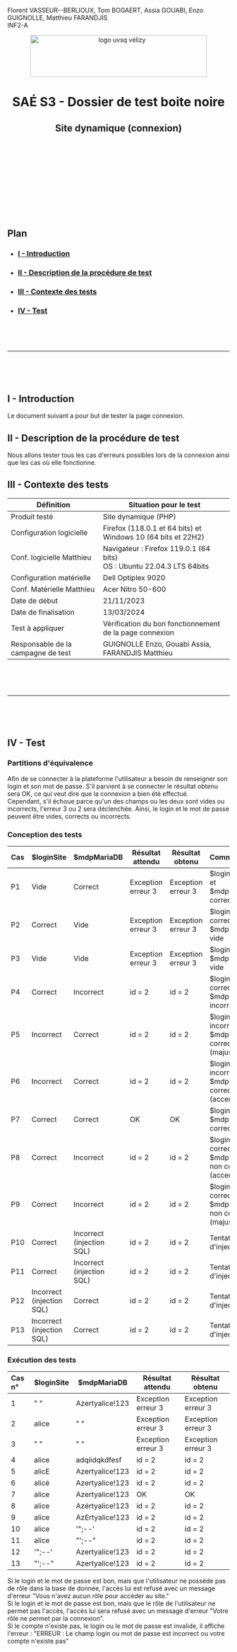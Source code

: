 Florent VASSEUR--BERLIOUX, Tom BOGAERT, Assia GOUABI, Enzo GUIGNOLLE, Matthieu FARANDJIS<br>
INF2-A

<div align="center">
<img height="95" width="400" src="../img/IUT_Velizy_Villacoublay_logo_2020_ecran.png" title="logo uvsq vélizy"/>

# SAÉ S3 - Dossier de test boite noire 
## Site dynamique (connexion)

<br><br>

</div>

<br><br><br><br><br><br><br>

## Plan
- ### [I - Introduction](#I)
- ### [II - Description de la procédure de test](#II)
- ### [III - Contexte des tests](#III)
- ### [IV - Test](#IV)


<br><br><br>

----------

<br><br><br>

## <a name="I"></a>I - Introduction

Le document suivant a pour but de tester la page connexion.
<br>

## <a name="II"></a>II - Description de la procédure de test

Nous allons tester tous les cas d'erreurs possibles lors de la connexion ainsi que les cas où elle fonctionne. 
<br>

## <a name="III"></a>III - Contexte des tests

| Définition                         | Situation pour le test                                                   |
|------------------------------------|--------------------------------------------------------------------------|
| Produit testé                      | Site dynamique (PHP)                                                     |
| Configuration logicielle           | Firefox (118.0.1 et 64 bits) et<br/>Windows 10 (64 bits et 22H2)         |
| Conf. logicielle Matthieu          | Navigateur : Firefox 119.0.1 (64 bits)<br>OS : Ubuntu 22.04.3 LTS 64bits |
| Configuration matérielle           | Dell Optiplex 9020                                                       |
| Conf. Matérielle Matthieu          | Acer Nitro 50-600                                                        |
| Date de début                      | 21/11/2023                                                               |
| Date de finalisation               | 13/03/2024                                                               |
| Test à appliquer                   | Vérification du bon fonctionnement de la page connexion                  |
| Responsable de la campagne de test | GUIGNOLLE Enzo, Gouabi Assia, FARANDJIS Matthieu                         |


<br><br><br>

----------

<br><br><br>

## <a name="IV"></a>IV - Test

### Partitions d'équivalence 

Afin de se connecter à la plateforme l'utilisateur a besoin de renseigner son login et son mot de passe. S'il parvient à se connecter le résultat obtenu sera OK, ce qui veut dire que la connexion a bien été effectué. 
<br>
Cependant, s'il échoue parce qu'un des champs ou les deux sont vides ou incorrects, l'erreur 3 ou 2 sera déclenchée. Ainsi, le login et le mot de passe peuvent être vides, corrects ou incorrects.  

### Conception des tests

| Cas | $loginSite                | $mdpMariaDB               | Résultat attendu   | Résultat obtenu    | Commentaires                                               |
|:----|---------------------------|---------------------------|--------------------|--------------------|------------------------------------------------------------|
| P1  | Vide                      | Correct                   | Exception erreur 3 | Exception erreur 3 | $loginSite vide et $mdpMariaDB correct                     |
| P2  | Correct                   | Vide                      | Exception erreur 3 | Exception erreur 3 | $loginSite correct et $mdpMariaDB vide                     |
| P3  | Vide                      | Vide                      | Exception erreur 3 | Exception erreur 3 | $loginSite et $mdpMariaDB vide                             |
| P4  | Correct                   | Incorrect                 | id = 2             | id = 2             | $loginSite correct et $mdpMariaDB incorrect                |
| P5  | Incorrect                 | Correct                   | id = 2             | id = 2             | $loginSite incorrect et $mdpMariaDB correct (majuscule)    |
| P6  | Incorrect                 | Correct                   | id = 2             | id = 2             | $loginSite incorrect et $mdpMariaDB correct (accent)       |
| P7  | Correct                   | Correct                   | OK                 | OK                 | $loginSite et $mdpMariaDB correct                          |
| P8  | Correct                   | Incorrect                 | id = 2             | id = 2             | $loginSite correct et $mdpMariaDB non conforme (accent)    |
| P9  | Correct                   | Incorrect                 | id = 2             | id = 2             | $loginSite correct et $mdpMariaDB non conforme (majuscule) |
| P10 | Correct                   | Incorrect (injection SQL) | id = 2             | id = 2             | Tentative ratée d'injection SQL                            |
| P11 | Correct                   | Incorrect (injection SQL) | id = 2             | id = 2             | Tentative ratée d'injection SQL                            |
| P12 | Incorrect (injection SQL) | Correct                   | id = 2             | id = 2             | Tentative ratée d'injection SQL                            |
| P13 | Incorrect (injection SQL) | Correct                   | id = 2             | id = 2             | Tentative ratée d'injection SQL                            |

### Exécution des tests 

| Cas n° | $loginSite | $mdpMariaDB      | Résultat attendu   | Résultat obtenu    |
|:-------|------------|------------------|--------------------|--------------------|
| 1      | " "        | Azertyalice!123  | Exception erreur 3 | Exception erreur 3 |
| 2      | alice      | " "              | Exception erreur 3 | Exception erreur 3 |
| 3      | " "        | " "              | Exception erreur 3 | Exception erreur 3 |
| 4      | alice      | adqiidqkdfesf    | id = 2             | id = 2             |
| 5      | alicE      | Azertyalice!123  | id = 2             | id = 2             |
| 6      | alicé      | Azertyalice!123  | id = 2             | id = 2             |
| 7      | alice      | Azertyalice!123  | OK                 | OK                 |
| 8      | alice      | Azértyalice!123  | id = 2             | id = 2             |
| 9      | alice      | AzErtyalice!123  | id = 2             | id = 2             |
| 10     | alice      | '";--'           | id = 2             | id = 2             |
| 11     | alice      | "';--"           | id = 2             | id = 2             |
| 12     | '";--'     | Azertyalice!123  | id = 2             | id = 2             |
| 13     | "';--"     | Azertyalice!123  | id = 2             | id = 2             |

Si le login et le mot de passe est bon, mais que l'utilisateur ne possède pas de rôle dans la base de donnée, l'accès lui est refusé avec un message d'erreur "Vous n'avez aucun rôle pour accéder au site."<br>
Si le login et le mot de passe est bon, mais que le rôle de l'utilisateur ne permet pas l'accès, l'accès lui sera refusé avec un message d'erreur "Votre rôle ne permet par la connexion".<br>
Si le compte n'existe pas, le login ou le mot de passe est invalide, il affiche l'erreur : "ERREUR : Le champ login ou mot de passe est incorrect ou votre compte n'existe pas"
